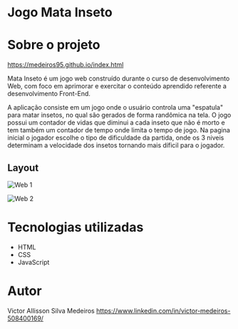 # Jogo Mata Inseto 

# Sobre o projeto

https://medeiros95.github.io/index.html

Mata Inseto é um jogo web construído durante o curso de desenvolvimento Web, com foco em aprimorar e exercitar o conteúdo aprendido referente a desenvolvimento Front-End.

A aplicação consiste em um jogo onde o usuário controla uma "espatula" para matar insetos, no qual são gerados de forma randômica na tela. O jogo possui um contador de vidas que diminui a cada inseto que não é morto e tem também um contador de tempo onde limita o tempo de jogo.
Na pagina inicial o jogador escolhe o tipo de dificuldade da partida, onde os 3 niveis determinam a velocidade dos insetos tornando mais díficil para o jogador.


## Layout
![Web 1](https://.png)

![Web 2](https://.png)


# Tecnologias utilizadas

- HTML 
- CSS 
- JavaScript

# Autor

Victor Allisson Silva Medeiros
https://www.linkedin.com/in/victor-medeiros-508400169/

